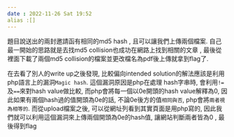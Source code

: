 ```yaml
---
date : 2022-11-26 Sat 19:52
alias :[]
---
```


題目說送出的兩封邀請函有相同的md5 hash , 且可以讓我們上傳兩個檔案.
自己最一開始的思路就是去找md5 collision也成功在網路上找到相關的文章 , 最後從裡面下載了兩個md5 collision的檔案並更改檔名為pdf後上傳就拿到flag了.

在去看了別人的write up之後發現, 比較偏向intended solution的解法應該是利用php語言上的漏洞`Magic hash`. 這個漏洞原因是php在處理 hash字串時, 會利用`!=`及`==`來對hash value做比較, 而php會將每一個以0e開頭的hash value解釋為0, 因此如果有兩個hash過的值開頭為0e的話, 不論0e後方的值`相同與否`, php會將`兩者視為相等的`. 而從upload檔案之後, 可以從網址列看到其實頁面是用php寫的, 因此我們就可以利用這個漏洞來上傳兩個開頭為0e的hash值, 讓網站判斷兩者皆為0 , 最後得到flag